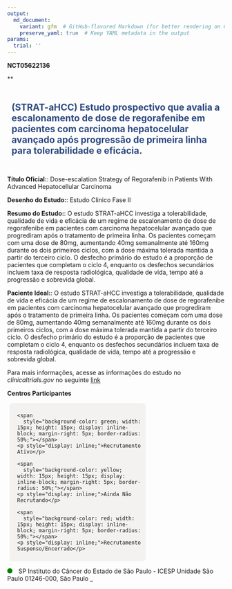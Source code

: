 ```yaml
---
output: 
  md_document:
    variant: gfm  # GitHub-flavored Markdown (for better rendering on GitHub)
    preserve_yaml: true  # Keep YAML metadata in the output
params:
  trial: ''
---
```


**NCT05622136**

\*\*

<div style="padding: 10px; font-size: 1.50em; font-weight: bold; color: #2E4A7F; text-align: left">

(STRAT-aHCC) Estudo prospectivo que avalia a escalonamento de dose de
regorafenibe em pacientes com carcinoma hepatocelular avançado após
progressão de primeira linha para tolerabilidade e eficácia.

</div>

**Título Oficial:**: Dose-escalation Strategy of Regorafenib in Patients
With Advanced Hepatocellular Carcinoma

**Desenho do Estudo:**: Estudo Clinico Fase II

**Resumo do Estudo:**: O estudo STRAT-aHCC investiga a tolerabilidade,
qualidade de vida e eficácia de um regime de escalonamento de dose de
regorafenibe em pacientes com carcinoma hepatocelular avançado que
progrediram após o tratamento de primeira linha. Os pacientes começam
com uma dose de 80mg, aumentando 40mg semanalmente até 160mg durante os
dois primeiros ciclos, com a dose máxima tolerada mantida a partir do
terceiro ciclo. O desfecho primário do estudo é a proporção de pacientes
que completam o ciclo 4, enquanto os desfechos secundários incluem taxa
de resposta radiológica, qualidade de vida, tempo até a progressão e
sobrevida global.

**Paciente Ideal:**: O estudo STRAT-aHCC investiga a tolerabilidade,
qualidade de vida e eficácia de um regime de escalonamento de dose de
regorafenibe em pacientes com carcinoma hepatocelular avançado que
progrediram após o tratamento de primeira linha. Os pacientes começam
com uma dose de 80mg, aumentando 40mg semanalmente até 160mg durante os
dois primeiros ciclos, com a dose máxima tolerada mantida a partir do
terceiro ciclo. O desfecho primário do estudo é a proporção de pacientes
que completam o ciclo 4, enquanto os desfechos secundários incluem taxa
de resposta radiológica, qualidade de vida, tempo até a progressão e
sobrevida global.

Para mais informações, acesse as informações do estudo no
*clinicaltrials.gov* no seguinte
[link](https://clinicaltrials.gov/ct2/show/NCT05622136)

**Centros Participantes**

<div style="margin-bottom: 8px; margin-left: 5px; padding: 8px; max-width: 300px; background-color: #f3f2f1; border-radius: 8px;">

<div style="margin-left: 10px;">

    <span 
      style="background-color: green; width: 15px; height: 15px; display: inline-block; margin-right: 5px; border-radius: 50%;"></span>
    <p style="display: inline;">Recrutamento Ativo</p>

</div>

<div style="margin-left: 10px;">

    <span 
      style="background-color: yellow; width: 15px; height: 15px; display: inline-block; margin-right: 5px; border-radius: 50%;"></span>
    <p style="display: inline;">Ainda Não Recrutando</p>

</div>

<div style="margin-left: 10px;">

    <span 
      style="background-color: red; width: 15px; height: 15px; display: inline-block; margin-right: 5px; border-radius: 50%;"></span>
    <p style="display: inline;">Recrutamento Suspenso/Encerrado</p>

</div>

</div>

<span style="display: inline-block; width: 12px; height: 12px; border-radius: 50%; margin-right: 10px; padding-bottom: 0px; background-color: green;"></span>
SP Instituto do Câncer do Estado de São Paulo - ICESP Unidade São Paulo
01246-000, São Paulo
<span style="color: #2E4A7F; text-decoration: none; font-weight: 500; font-size: 0.8">[REPORTAR
ERRO](https://flazar.shinyapps.io/formsapp?study_nct_id=NCT05622136&location_id=ICESPINSTITUTODOCANCERDOESTADODESAOPAULOSAOPAULO01246000BRAZIL&location_full_name=Instituto%20do%20C%C3%A2ncer%20do%20Estado%20de%20S%C3%A3o%20Paulo%20-%20ICESP%20Unidade%20S%C3%A3o%20Paulo%2C%2001246-000%2C%20S%C3%A3o%20Paulo&form_type=Reportar%20Erro)</span>
